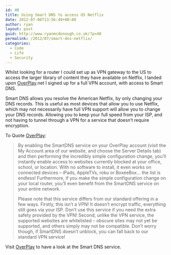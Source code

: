 ```yaml
---
id: 40
title: Using Smart DNS to access US Netflix
date: 2012-07-06T13:56:49+00:00
author: ryan
layout: post
guid: http://www.ryanmcdonough.co.uk/?p=40
permalink: /2012/07/smart-dns-netflix/
categories:
  - Code
  - Life
  - Security
---
```

Whilst looking for a router I could set up as VPN gateway to the US to access the larger library of content they have available on Netflix, I landed upon [OverPlay](https://www.overplay.net/#a_aid=4284552665).net I signed up for a full VPN account, with access to Smart DNS.

Smart DNS allows you resolve the American Netflix, by only changing your DNS records. This is useful as most devices that allow you to use Netflix, which may not necessarily have full VPN support will allow you to change your DNS records. Allowing you to keep your full speed from your ISP, and not having to tunnel through a VPN for a service that doesn&#8217;t require encryption.

To Quote [OverPlay](https://www.overplay.net/#a_aid=4284552665):

> By enabling the SmartDNS service on your OverPlay account (visit the My Account area of our website, and choose the Server Details tab) and then performing the incredibly simple configuration change, you’ll instantly enable access to websites currently blocked at your office, school, or location. With no software to install, it even works on connected devices – iPads, AppleTVs, roku or BoxeeBox… the list is endless! Furthermore, if you make the simple configuration change on your local router, you’ll even benefit from the SmartDNS service on your entire network.
> 
> Please note that this service differs from our standard offering in a few ways. Firstly, this isn’t a VPN! It doesn’t encrypt traffic, everything still goes via your ISP. Don’t use this service if you need the extra safety provided by the VPN! Second, unlike the VPN service, the supported websites are whitelisted – obscure sites may not yet be supported, and others simply may not be compatible. Don’t worry though, if SmartDNS doesn’t unblock, you can fall back to our standard VPN service!

Visit [OverPlay](https://www.overplay.net/#a_aid=4284552665) to have a look at the Smart DNS service.